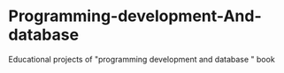 # Programming-development-And-database
Educational projects of "programming development and database " book 
